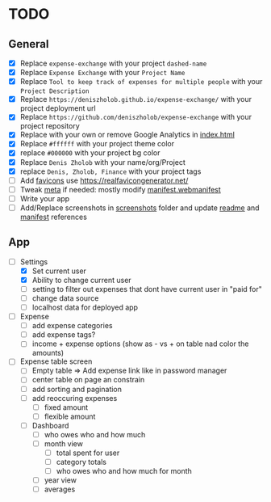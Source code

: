 # TODO

## General

- [x] Replace `expense-exchange` with your project `dashed-name`
- [x] Replace `Expense Exchange` with your `Project Name`
- [x] Replace `Tool to keep track of expenses for multiple people` with your `Project Description`
- [x] Replace `https://deniszholob.github.io/expense-exchange/` with your project deployment url
- [x] Replace `https://github.com/deniszholob/expense-exchange` with your project repository
- [x] Replace with your own or remove Google Analytics in [index.html](./src/index.html)
- [x] Replace `#ffffff` with your project theme color
- [x] replace `#000000` with your project bg color
- [x] Replace `Denis Zholob` with your name/org/Project
- [x] replace `Denis, Zholob, Finance` with your project tags
- [ ] Add [favicons](./src/icons/) use https://realfavicongenerator.net/
- [ ] Tweak [meta](./src/meta/) if needed: mostly modify [manifest.webmanifest](./src/meta/manifest.webmanifest)
- [ ] Write your app
- [ ] Add/Replace screenshots in [screenshots](./global/assets/screenshots) folder and update [readme](./README.md) and [manifest](./src/meta/manifest.webmanifest) references

## App

- [ ] Settings
  - [x] Set current user
  - [x] Ability to change current user
  - [ ] setting to filter out expenses that dont have current user in "paid for"
  - [ ] change data source
  - [ ] localhost data for deployed app
- [ ] Expense
  - [ ] add expense categories
  - [ ] add expense tags?
  - [ ] income + expense options (show as - vs + on table nad color the amounts)
- [ ] Expense table screen
  - [ ] Empty table => Add expense link like in password manager
  - [ ] center table on page an constrain
  - [ ] add sorting and pagination
  - [ ] add reoccuring expenses
    - [ ] fixed amount
    - [ ] flexible amount
  - [ ] Dashboard
    - [ ] who owes who and how much
    - [ ] month view
      - [ ] total spent for user
      - [ ] category totals
      - [ ] who owes who and how much for month
    - [ ] year view
    - [ ] averages
